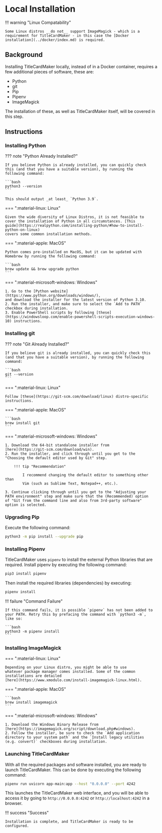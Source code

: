 # Local Installation

!!! warning "Linux Compatability"

    Some Linux distros __do not__ support ImageMagick - which is a
    requirement for TitleCardMaker - in this case the [Docker
    installation](../docker/index.md) is required.

## Background
Installing TitleCardMaker locally, instead of in a Docker container,
requires a few additional pieces of software, these are:

- Python
- git
- Pip
- Pipenv
- ImageMagick

The installation of these, as well as TitleCardMaker itself, will be
covered in this step.

## Instructions
### Installing Python

??? note "Python Already Installed?"

    If you believe Python is already installed, you can quickly check
    this (and that you have a suitable version), by running the
    following command:

    ```bash
    python3 --version
    ```

    This should output _at least_ `Python 3.9`.

=== ":material-linux: Linux"

    Given the wide diversity of Linux Distros, it is not feasible to
    cover the installation of Python in all circumstances. [This
    guide](https://realpython.com/installing-python/#how-to-install-python-on-linux)
    covers some common installation methods.

=== ":material-apple: MacOS"

    Python comes pre-installed on MacOS, but it can be updated with
    Homebrew by running the following command:

    ```bash
    brew update && brew upgrade python
    ```

=== ":material-microsoft-windows: Windows"

    1. Go to the [Python website](https://www.python.org/downloads/windows/),
    and download the installer for the latest version of Python 3.10.
    2. Run the installer, and make sure to select the `Add to PATH`
    checkbox during installation.
    3. Enable PowerShell scripts by following [these](https://windowsloop.com/enable-powershell-scripts-execution-windows-10) instructions.

### Installing git

??? note "Git Already Installed?"

    If you believe git is already installed, you can quickly check this
    (and that you have a suitable version), by running the following
    command:

    ```bash
    git --version
    ```

=== ":material-linux: Linux"

    Follow [these](https://git-scm.com/download/linux) distro-specific
    instructions.

=== ":material-apple: MacOS"

    ```bash
    brew install git
    ```

=== ":material-microsoft-windows: Windows"

    1. Download the 64-bit standalone installer from
    [here](https://git-scm.com/download/win).
    2. Run the installer, and click through until you get to the
    "Choosing the default editor used by Git" step.

        !!! tip "Recommendation"

            I recommend changing the default editor to something other than
            Vim (such as Sublime Text, Notepad++, etc.).

    3. Continue clicking through until you get to the "Adjusting your
    PATH environment" step and make sure that the (Recommended) option
    of "Git from the command line and also from 3rd-party software"
    option is selected.


### Upgrading Pip

Execute the following command:

```bash
python3 -m pip install --upgrade pip
```

### Installing Pipenv

TitleCardMaker uses `pipenv` to install the external Python libraries
that are required. Install pipenv by executing the following command:

```bash
pip3 install pipenv
```

Then install the required libraries (dependencies) by executing:

```bash
pipenv install 
```

!!! failure "Command Failure"

    If this command fails, it is possible `pipenv` has not been added to
    your PATH. Retry this by prefacing the command with `python3 -m`,
    like so:

    ```bash
    python3 -m pipenv install
    ```

### Installing ImageMagick

=== ":material-linux: Linux"

    Depending on your Linux distro, you might be able to use
    whatever package manager comes installed. Some of the common
    installations are detailed
    [here](https://www.xmodulo.com/install-imagemagick-linux.html).

=== ":material-apple: MacOS"

    ```bash
    brew install imagemagick
    ```

=== ":material-microsoft-windows: Windows"

    1. Download the Windows Binary Release from
    [here](https://imagemagick.org/script/download.php#windows).
    2. Follow the installer, be sure to check the `Add application
    directory to your system path` and the `Install legacy utilities
    (e.g. convert)` checkboxes during installation.

### Launching TitleCardMaker
With all the required packages and software installed, you are ready
to launch TitleCardMaker. This can be done by executing the following
command:

```bash
pipenv run uvicorn app-main:app --host "0.0.0.0" --port 4242
```

This launches the TitleCardMaker web interface, and you will be able to
access it by going to `http://0.0.0.0:4242` or `http://localhost:4242`
in a browser. 

!!! success "Success"

    Installation is complete, and TitleCardMaker is ready to be
    configured.